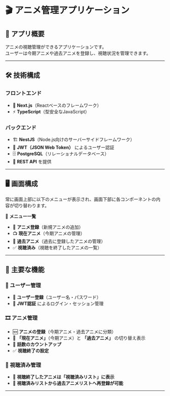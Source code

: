 # 🎬 アニメ管理アプリケーション

## 🚀 アプリ概要
アニメの視聴管理ができるアプリケーションです。  
ユーザーは今期アニメや過去アニメを登録し、視聴状況を管理できます。

---

## 🛠 技術構成

### **フロントエンド**
- 🚀 **Next.js**（Reactベースのフレームワーク）
- ⚡ **TypeScript**（型安全なJavaScript）
  
### **バックエンド**
- 🏗 **NestJS**（Node.js向けのサーバーサイドフレームワーク）
- 🔐 **JWT（JSON Web Token）** によるユーザー認証
- 🗄️ **PostgreSQL**（リレーショナルデータベース）
- 📡 **REST API** を提供

---

## 🖥 画面構成
常に画面上部に以下のメニューが表示され、画面下部に各コンポーネントの内容が切り替わります。

📌 **メニュー一覧**
- 🎥 **アニメ登録**（新規アニメの追加）
- 📺 **現在アニメ**（今期アニメの管理）
- 📜 **過去アニメ**（過去に登録したアニメの管理）
- ✅ **視聴済み**（視聴を終了したアニメの一覧）

---

## 🎯 主要な機能

### 🔑 ユーザー管理
- 📝 **ユーザー登録**（ユーザー名・パスワード）
- 🔐 **JWT認証** によるログイン・セッション管理

### 🎞️ アニメ管理
- 🆕 **アニメの登録**（今期アニメ・過去アニメに分類）
- 🔄 **「現在アニメ」**（今期アニメ）と **「過去アニメ」** の切り替え表示
- 🔢 **話数のカウントアップ**
- ✅ **視聴終了の設定**

### 📌 視聴済み管理
- 📄 **視聴終了したアニメは「視聴済みリスト」に表示**
- 🔄 **視聴済みリストから過去アニメリストへ再登録が可能**

---
